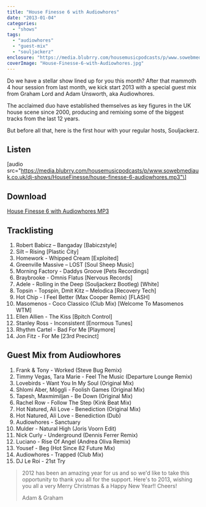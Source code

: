 ```yaml
---
title: "House Finesse 6 with Audiowhores"
date: "2013-01-04"
categories: 
  - "shows"
tags: 
  - "audiowhores"
  - "guest-mix"
  - "souljackerz"
enclosure: "https://media.blubrry.com/housemusicpodcasts/p/www.sowebmediauk.co.uk/dj-shows/HouseFinesse/house-finesse-6-audiowhores.mp3 0 audio/mpeg "
coverImage: "House-Finesse-6-with-Audiowhores.jpg"
---
```


Do we have a stellar show lined up for you this month? After that mammoth 4 hour session from last month, we kick start 2013 with a special guest mix from Graham Lord and Adam Unsworth, aka Audiowhores.

The acclaimed duo have established themselves as key figures in the UK house scene since 2000, producing and remixing some of the biggest tracks from the last 12 years.

But before all that, here is the first hour with your regular hosts, Souljackerz.

## Listen

\[audio src="https://media.blubrry.com/housemusicpodcasts/p/www.sowebmediauk.co.uk/dj-shows/HouseFinesse/house-finesse-6-audiowhores.mp3"\]

## Download

[House Finesse 6 with Audiowhores MP3](https://media.blubrry.com/housemusicpodcasts/p/www.sowebmediauk.co.uk/dj-shows/HouseFinesse/house-finesse-6-audiowhores.mp3)

## Tracklisting

1. Robert Babicz – Bangaday \[Babiczstyle\]
2. Silt – Rising \[Plastic City\]
3. Homework - Whipped Cream \[Exploited\]
4. Greenville Massive – LOST \[Soul Sheep Music\]
5. Morning Factory - Daddys Groove \[Pets Recordings\]
6. Braybrooke - Omnis Flatus \[Nervous Records\]
7. Adele - Rolling in the Deep (Souljackerz Bootleg) \[White\]
8. Topsin - Topspin, Dmit Kitz – Melodica \[Recovery Tech\]
9. Hot Chip - I Feel Better (Max Cooper Remix) \[FLASH\]
10. Masomenos - Coco Classico (Club Mix) \[Welcome To Masomenos WTM\]
11. Ellen Allien - The Kiss \[Bpitch Control\]
12. Stanley Ross - Inconsistent \[Enormous Tunes\]
13. Rhythm Cartel - Bad For Me \[Playmore\]
14. Jon Fitz - For Me \[23rd Precinct\]

## Guest Mix from Audiowhores

1. Frank & Tony - Worked (Steve Bug Remix)
2. Timmy Vegas, Tara Marie - Feel The Music (Departure Lounge Remix)
3. Lovebirds - Want You In My Soul (Original Mix)
4. Shlomi Aber, Möggli - Foolish Games (Original Mix)
5. Tapesh, Maxmimiljan - Be Down (Original Mix)
6. Rachel Row - Follow The Step (Kink Beat Mix)
7. Hot Natured, Ali Love - Benediction (Original Mix)
8. Hot Natured, Ali Love - Benediction (Dub)
9. Audiowhores - Sanctuary
10. Mulder - Natural High (Joris Voorn Edit)
11. Nick Curly - Underground (Dennis Ferrer Remix)
12. Luciano - Rise Of Angel (Andrea Oliva Remix)
13. Yousef - Beg (Hot Since 82 Future Mix)
14. Audiowhores - Trapped (Club Mix)
15. DJ Le Roi - 21st Try

> 2012 has been an amazing year for us and so we'd like to take this opportunity to thank you all for the support. Here's to 2013, wishing you all a very Merry Christmas & a Happy New Year!! Cheers!
> 
> Adam & Graham
